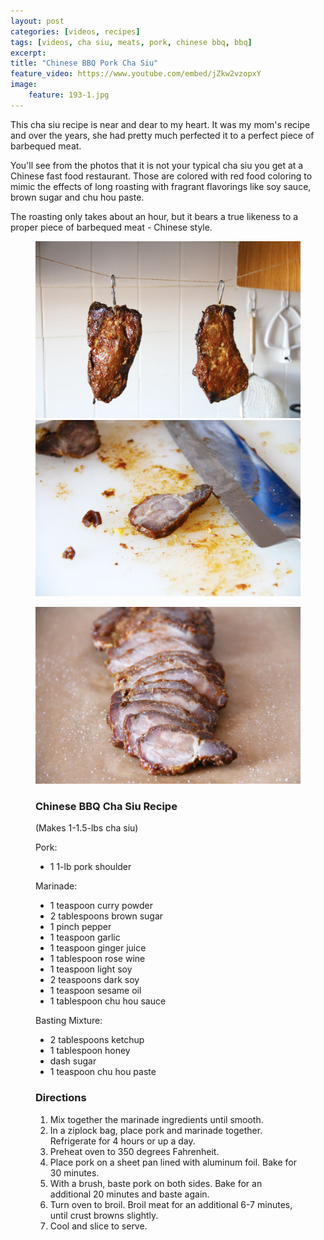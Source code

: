 ```yaml
---
layout: post
categories: [videos, recipes]
tags: [videos, cha siu, meats, pork, chinese bbq, bbq]
excerpt: 
title: "Chinese BBQ Pork Cha Siu"
feature_video: https://www.youtube.com/embed/jZkw2vzopxY
image:
    feature: 193-1.jpg
---
```


This cha siu recipe is near and dear to my heart.  It was my mom's recipe and over the years, she had pretty much perfected it to a perfect piece of barbequed meat.

You'll see from the photos that it is not your typical cha siu you get at a Chinese fast food restaurant.  Those are colored with red food coloring to mimic the effects of long roasting with fragrant flavorings like soy sauce, brown sugar and chu hou paste.

The roasting only takes about an hour, but it bears a true likeness to a proper piece of barbequed meat - Chinese style.



<figure class="half">
    <img src="/images/193-4.jpg">
    <img src="/images/193-3.jpg">
</figure>

<figure> 
   <img src="/images/193-2.jpg">
</figure>

<figure class="ingredients" markdown="1">

### Chinese BBQ Cha Siu Recipe
(Makes 1-1.5-lbs cha siu)

Pork:

- 1 1-lb pork shoulder

Marinade:

- 1 teaspoon curry powder
- 2 tablespoons brown sugar
- 1 pinch pepper
- 1 teaspoon garlic
- 1 teaspoon ginger juice
- 1 tablespoon rose wine
- 1 teaspoon light soy
- 2 teaspoons dark soy
- 1 teaspoon sesame oil
- 1 tablespoon chu hou sauce

Basting Mixture:

- 2 tablespoons ketchup
- 1 tablespoon honey
- dash sugar
- 1 teaspoon chu hou paste

</figure>
<figure class="directions" markdown="1">

### Directions

1. Mix together the marinade ingredients until smooth. 
2. In a ziplock bag, place pork and marinade together.  Refrigerate for 4 hours or up a day.
3. Preheat oven to 350 degrees Fahrenheit.
4. Place pork on a sheet pan lined with aluminum foil. Bake for 30 minutes.
5. With a brush, baste pork on both sides.  Bake for an additional 20 minutes and baste again.
6. Turn oven to broil.  Broil meat for an additional 6-7 minutes, until crust browns slightly.
7. Cool and slice to serve.

</figure>
